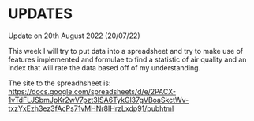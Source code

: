 # UPDATES
Update on 20th August 2022 (20/07/22)

This week I will try to put data into a spreadsheet and try to make use of features implemented and formulae to find a statistic of air quality and an index that will rate the data based off of my understanding.

The site to the spreadhsheet is:
https://docs.google.com/spreadsheets/d/e/2PACX-1vTdFLJSbmJpKr2wV7pzt3ISA6TykGl37gVBoaSkctWv-txzYxEzh3ez3fAcPs71vMHNr8IHrzLxdp91/pubhtml

